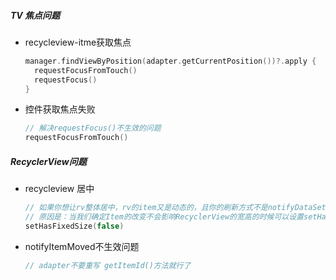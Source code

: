 ##### TV 焦点问题

- recycleview-itme获取焦点

  ```kotlin
  manager.findViewByPosition(adapter.getCurrentPosition())?.apply {
  	requestFocusFromTouch()
  	requestFocus()
  } 
  ```

- 控件获取焦点失败

  ```kotlin
  // 解决requestFocus()不生效的问题
  requestFocusFromTouch()
  ```

##### RecyclerView问题

- recycleview 居中

  ```kotlin
  // 如果你想让rv整体居中，rv的item又是动态的，且你的刷新方式不是notifyDataSetChanged()的时候，如下设置
  // 原因是：当我们确定Item的改变不会影响RecyclerView的宽高的时候可以设置setHasFixedSize(true)，并通过Adapter的增删改插方法去刷新RecyclerView，而不是通过notifyDataSetChanged()。（其实可以直接设置为true，当需要改变宽高的时候就用notifyDataSetChanged()去整体刷新一下）
  setHasFixedSize(false)
  ```

- notifyItemMoved不生效问题

  ```kotlin
  // adapter不要重写 getItemId()方法就行了
  ```

  